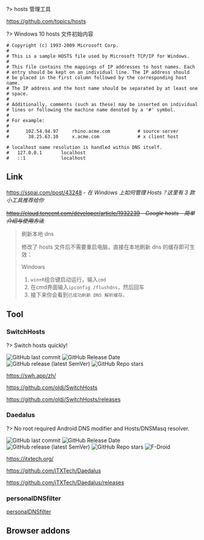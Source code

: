 ?> hosts 管理工具

https://github.com/topics/hosts



?> Windows 10 hosts 文件初始内容

```shell
# Copyright (c) 1993-2009 Microsoft Corp.
#
# This is a sample HOSTS file used by Microsoft TCP/IP for Windows.
#
# This file contains the mappings of IP addresses to host names. Each
# entry should be kept on an individual line. The IP address should
# be placed in the first column followed by the corresponding host name.
# The IP address and the host name should be separated by at least one
# space.
#
# Additionally, comments (such as these) may be inserted on individual
# lines or following the machine name denoted by a '#' symbol.
#
# For example:
#
#      102.54.94.97     rhino.acme.com          # source server
#       38.25.63.10     x.acme.com              # x client host

# localhost name resolution is handled within DNS itself.
#	127.0.0.1       localhost
#	::1             localhost
```



## Link<i class="ri-link-m"></i>

https://sspai.com/post/43248 - *在 Windows 上如何管理 Hosts？这里有 3 款小工具推荐给你*

~~https://cloud.tencent.com/developer/article/1932239 - *Google hosts - 简单介绍与使用方法*~~

> 刷新本地 dns
>
> 修改了 hosts 文件后不需要重启电脑，直接在本地刷新 dns 的缓存即可生效：
>
> Windows
>
> 1. `win+R`组合键启动运行，输入`cmd`
> 2. 在cmd界面输入`ipconfig /flushdns`，然后回车
> 3. 接下来你会看到`已成功刷新 DNS 解析缓存。`



## Tool

### SwitchHosts

?> Switch hosts quickly!

![GitHub last commit](https://img.shields.io/github/last-commit/oldj/SwitchHosts?logo=github)
![GitHub Release Date](https://img.shields.io/github/release-date/oldj/SwitchHosts?logo=github)
![GitHub release (latest SemVer)](https://img.shields.io/github/v/release/oldj/SwitchHosts?logo=github)
![GitHub Repo stars](https://img.shields.io/github/stars/oldj/SwitchHosts?style=social)

<i class="fa fa-laptop"></i> https://swh.app/zh/

<i class="fa fa-github fa-lg"></i> https://github.com/oldj/SwitchHosts

<i class="fa fa-windows"></i> <i class="fa fa-linux"></i> <i class="fa fa-apple"></i> https://github.com/oldj/SwitchHosts/releases

### Daedalus

?> No root required Android DNS modifier and Hosts/DNSMasq resolver.

![GitHub last commit](https://img.shields.io/github/last-commit/iTXTech/Daedalus?logo=github)
![GitHub Release Date](https://img.shields.io/github/release-date/iTXTech/Daedalus?logo=github)
![GitHub release (latest SemVer)](https://img.shields.io/github/v/release/iTXTech/Daedalus?logo=github)
![GitHub Repo stars](https://img.shields.io/github/stars/iTXTech/Daedalus?style=social)
![F-Droid](https://badgen.net/f-droid/v/com.duckduckgo.mobile.android?icon=f-droid)


<i class="fa fa-laptop"></i> https://itxtech.org/

<i class="fa fa-github fa-lg"></i> https://github.com/iTXTech/Daedalus

<i class="fa fa-android"></i> https://github.com/iTXTech/Daedalus/releases

### personalDNSfilter

<i class="ri-link"></i> [personalDNSfilter](os/mobile/?id=personaldnsfilter)

## Browser addons

